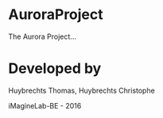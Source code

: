 AuroraProject
=============

The Aurora Project...

Developed by
============

Huybrechts Thomas,
Huybrechts Christophe

iMagineLab-BE - 2016
